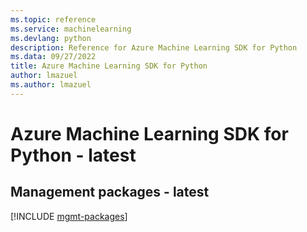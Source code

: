 ```yaml
---
ms.topic: reference
ms.service: machinelearning
ms.devlang: python
description: Reference for Azure Machine Learning SDK for Python
ms.data: 09/27/2022
title: Azure Machine Learning SDK for Python
author: lmazuel
ms.author: lmazuel
---
```

# Azure Machine Learning SDK for Python - latest

## Management packages - latest
[!INCLUDE [mgmt-packages](machine-learning-mgmt-index.md)]